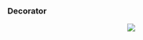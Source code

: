﻿### Decorator 
<p align="center">
  <img src="https://dotnettutorials.net/wp-content/uploads/2019/12/word-image-6-768x373.png" />
</p>